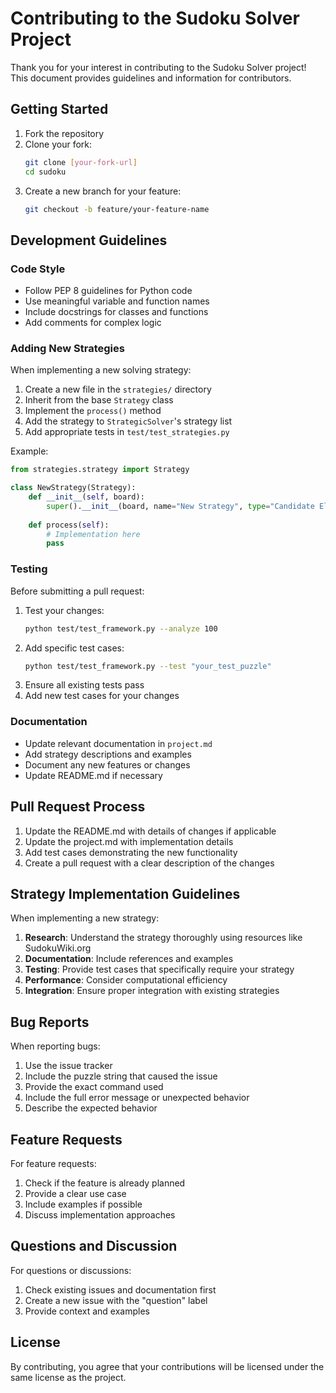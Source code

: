 # Contributing to the Sudoku Solver Project

Thank you for your interest in contributing to the Sudoku Solver project! This document provides guidelines and information for contributors.

## Getting Started

1. Fork the repository
2. Clone your fork:
   ```bash
   git clone [your-fork-url]
   cd sudoku
   ```
3. Create a new branch for your feature:
   ```bash
   git checkout -b feature/your-feature-name
   ```

## Development Guidelines

### Code Style
- Follow PEP 8 guidelines for Python code
- Use meaningful variable and function names
- Include docstrings for classes and functions
- Add comments for complex logic

### Adding New Strategies
When implementing a new solving strategy:

1. Create a new file in the `strategies/` directory
2. Inherit from the base `Strategy` class
3. Implement the `process()` method
4. Add the strategy to `StrategicSolver`'s strategy list
5. Add appropriate tests in `test/test_strategies.py`

Example:
```python
from strategies.strategy import Strategy

class NewStrategy(Strategy):
    def __init__(self, board):
        super().__init__(board, name="New Strategy", type="Candidate Eliminator")
    
    def process(self):
        # Implementation here
        pass
```

### Testing
Before submitting a pull request:

1. Test your changes:
   ```bash
   python test/test_framework.py --analyze 100
   ```
2. Add specific test cases:
   ```bash
   python test/test_framework.py --test "your_test_puzzle"
   ```
3. Ensure all existing tests pass
4. Add new test cases for your changes

### Documentation
- Update relevant documentation in `project.md`
- Add strategy descriptions and examples
- Document any new features or changes
- Update README.md if necessary

## Pull Request Process

1. Update the README.md with details of changes if applicable
2. Update the project.md with implementation details
3. Add test cases demonstrating the new functionality
4. Create a pull request with a clear description of the changes

## Strategy Implementation Guidelines

When implementing a new strategy:

1. **Research**: Understand the strategy thoroughly using resources like SudokuWiki.org
2. **Documentation**: Include references and examples
3. **Testing**: Provide test cases that specifically require your strategy
4. **Performance**: Consider computational efficiency
5. **Integration**: Ensure proper integration with existing strategies

## Bug Reports

When reporting bugs:

1. Use the issue tracker
2. Include the puzzle string that caused the issue
3. Provide the exact command used
4. Include the full error message or unexpected behavior
5. Describe the expected behavior

## Feature Requests

For feature requests:

1. Check if the feature is already planned
2. Provide a clear use case
3. Include examples if possible
4. Discuss implementation approaches

## Questions and Discussion

For questions or discussions:

1. Check existing issues and documentation first
2. Create a new issue with the "question" label
3. Provide context and examples

## License

By contributing, you agree that your contributions will be licensed under the same license as the project. 
